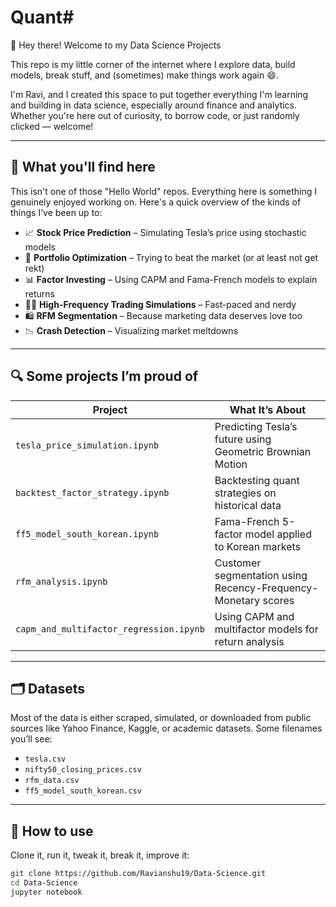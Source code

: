 # Quant# 
👋 Hey there! Welcome to my Data Science Projects

This repo is my little corner of the internet where I explore data, build models, break stuff, and (sometimes) make things work again 😄.

I'm Ravi, and I created this space to put together everything I'm learning and building in data science, especially around finance and analytics. Whether you're here out of curiosity, to borrow code, or just randomly clicked — welcome!

---

## 🧠 What you'll find here

This isn't one of those "Hello World" repos. Everything here is something I genuinely enjoyed working on. Here's a quick overview of the kinds of things I’ve been up to:

- 📈 **Stock Price Prediction** – Simulating Tesla’s price using stochastic models  
- 💸 **Portfolio Optimization** – Trying to beat the market (or at least not get rekt)  
- 📊 **Factor Investing** – Using CAPM and Fama-French models to explain returns  
- 🏃‍♂️ **High-Frequency Trading Simulations** – Fast-paced and nerdy  
- 🛍️ **RFM Segmentation** – Because marketing data deserves love too  
- 📉 **Crash Detection** – Visualizing market meltdowns  

---

## 🔍 Some projects I’m proud of

| Project | What It’s About |
|--------|-----------------|
| `tesla_price_simulation.ipynb` | Predicting Tesla’s future using Geometric Brownian Motion |
| `backtest_factor_strategy.ipynb` | Backtesting quant strategies on historical data |
| `ff5_model_south_korean.ipynb` | Fama-French 5-factor model applied to Korean markets |
| `rfm_analysis.ipynb` | Customer segmentation using Recency-Frequency-Monetary scores |
| `capm_and_multifactor_regression.ipynb` | Using CAPM and multifactor models for return analysis |

---

## 🗂️ Datasets

Most of the data is either scraped, simulated, or downloaded from public sources like Yahoo Finance, Kaggle, or academic datasets. Some filenames you’ll see:
- `tesla.csv`
- `nifty50_closing_prices.csv`
- `rfm_data.csv`
- `ff5_model_south_korean.csv`

---

## 🚀 How to use

Clone it, run it, tweak it, break it, improve it:

```bash
git clone https://github.com/Ravianshu19/Data-Science.git
cd Data-Science
jupyter notebook
